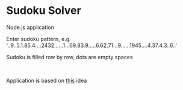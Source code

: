 <h1>Sudoku Solver</h1>

<p>Node.js application</p>
<p>Enter sudoku pattern, e.g. '..9..5.1.85.4....2432......1...69.83.9.....6.62.71...9......1945....4.37.4.3..6..'</p>
<p>Sudoku is filled row by row, dots are empty spaces</p>
<br>
<p>Application is based on <a href="https://www.freecodecamp.org/learn/quality-assurance/quality-assurance-projects/sudoku-solver">this</a> idea</p>
